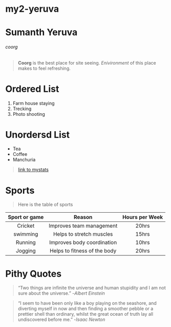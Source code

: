 # my2-yeruva
# Sumanth Yeruva
###### coorg
>**Coorg** is the best place for site seeing.
>*Enivironment* of this place makes to feel refreshing.

# Ordered List
1. Farm house staying
2. Trecking
3. Photo shooting

# Unordersd List
- Tea
- Coffee
- Manchuria

>[link to mystats](https://github.com/sumanthyeruva/my2-yeruva/blob/main/MyStats.md)

# Sports
>Here is the table of sports<br>

|Sport or game|Reason|Hours per Week|
| :---: | :---: | :---: |
|Cricket|Improves team management|20hrs|
|swimming|Helps to stretch muscles|15hrs|
|Running|Improves body coordination|10hrs|
|Jogging|Helps to fitness of the body|20hrs|

# Pithy Quotes
>“Two things are infinite the universe and human stupidity and I am not sure about the universe.”
-*Albert Einstein*<br>

>“I seem to have been only like a boy playing on the seashore, and diverting myself in now and then finding a smoother pebble or a prettier shell than ordinary, whilst the great ocean of truth lay all undiscovered before me.”
-*Isaac Newton*

